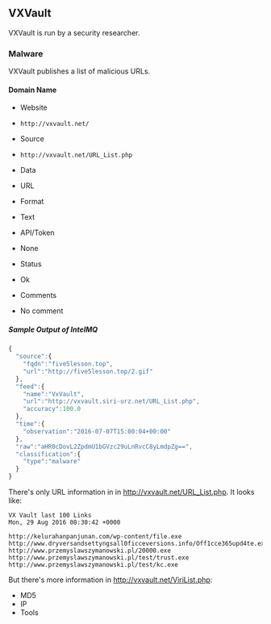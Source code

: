 ## VXVault

VXVault is run by a security researcher.

### Malware

VXVault publishes a list of malicious URLs.

#### Domain Name
>
* Website
 - `http://vxvault.net/`
* Source
 - `http://vxvault.net/URL_List.php`
* Data
 - URL
* Format
 - Text
* API/Token
 - None
* Status
 - Ok
* Comments
 - No comment

##### Sample Output of IntelMQ

```javascript
{
  "source":{
    "fqdn":"five5lesson.top",
    "url":"http://five5lesson.top/2.gif"
  },
  "feed":{
    "name":"VxVault",
    "url":"http://vxvault.siri-urz.net/URL_List.php",
    "accuracy":100.0
  },
  "time":{
    "observation":"2016-07-07T15:00:04+00:00"
  },
  "raw":"aHR0cDovL2ZpdmU1bGVzc29uLnRvcC8yLmdpZg==",
  "classification":{
    "type":"malware"
  }
}
```

There's only URL information in  in http://vxvault.net/URL_List.php.
It looks like:

    VX Vault last 100 Links
    Mon, 29 Aug 2016 08:30:42 +0000

    http://kelurahanpanjunan.com/wp-content/file.exe
    http://www.dryversandsettyngsall0ficceversions.info/Off1cce365upd4te.exe
    http://www.przemyslawszymanowski.pl/20000.exe
    http://www.przemyslawszymanowski.pl/test/trust.exe
    http://www.przemyslawszymanowski.pl/test/kc.exe

But there's more information in http://vxvault.net/ViriList.php:

* MD5
* IP
* Tools